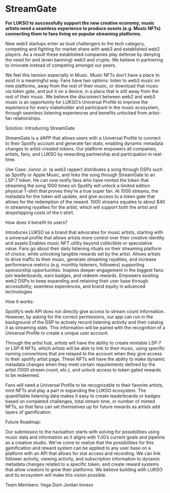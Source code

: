 # StreamGate

**For LUKSO to successfully support the new creative economy, music artists need a seamless experience to produce assets (e.g. Music NFTs) connecting them to fans living on popular streaming platforms.**

New web3 startups enter as loud challengers to the tech category, competing and fighting for market share with web3 and established web2 players. As a result these established companies play defense by denying the need for and (even banning) web3 and crypto. We believe in partnering to innovate instead of competing amongst our peers.

We feel this tension especially in Music. Music NFTs don’t have a place to exist in a meaningful way. Fans have two options: 
listen to web3 music on new platforms, away from the rest of their music, or 
download that music via token gate, and put it on a device, in a place that is still away from the rest of their music. 
We believe the disconnect between web2 and web3 music is an opportunity for LUKSO’s Universal Profile to improve the experience for every stakeholder and participant in the music ecosystem, through seamless listening experiences and benefits unlocked from artist-fan relationships.

Solution: Introducing StreamGate 

StreamGate is a dAPP that allows users with a Universal Profile to connect to their Spotify account and generate fan stats, enabling dynamic metadata changes to artist-created tokens. Our platform empowers all companies, artists, fans, and LUKSO by rewarding partnership and participation in real-time.

Use Case: Junior Jr. (a web3 rapper) distributes a song through DSPs such as Spotify or Apple Music, and links the song through StreamGate to an LSP-7 token. He can now notify fans who have minted the token that streaming the song 1000 times on Spotify will unlock a limited edition physical T-shirt that proves they’re a true super fan. At 1000 streams, the metadata for the token will update, and give access to a token gate that allows for the redemption of the reward. 1000 streams equates to about $40 in streaming royalties for the artist, which will support both the artist and dropshipping costs of the t-shirt. 

How does it benefit its users? 

Introduces LUKSO as a brand that advocates for music artists, starting with a universal profile that allows artists more control over their creative identity and assets
Enables music NFT utility beyond collectible or speculative value. Fans go about their daily listening rituals on their streaming platform of choice, while unlocking tangible rewards set by the artist.
Allows artists to drive traffic to their music, generate streaming royalties, and increase performance metrics (e.g. monthly listeners, followers) supporting sponsorship opportunities. 
Inspires deeper engagement in the biggest fans: join leaderboards, earn badges, and redeem rewards.
Empowers existing web2 DSPs to keep expanding and retaining their user base through accessibility, seamless experiences, and brand equity in advanced technologies


How it works:

Spotify’s web API does not directly give access to stream count information. However, by asking for the correct permissions, our app can run in the background of the DSP to actively record listening activity and then catalog it as streaming stats. This information will be paired with the recognition of a Universal Profile to create a unique user account.

Through the artist hub, artists will have the ability to create mintable LSP-7 or LSP-8 NFTs, which artists will be able to link to their music, using specific naming conventions that are relayed to the account when they give access to their spotify artist page. These NFTs will have the ability to make dynamic metadata changes when they meet certain requirements defined by the artist (1000 stream count, etc.), and unlock access to token gated rewards to be redeemed. 

Fans will need a Universal Profile to be recognizable to their favorite artists, mint NFTs and play a part in expanding the LUKSO ecosystem. The quantifiable listening data makes it easy to create leaderboards or badges based on completed challenges, total stream time, or number of minted NFTs, so that fans can set themselves up for future rewards as artists add layers of gamification. 

Future Roadmap:

Our submission to the hackathon starts with solving for possibilities using music data and information as it aligns with YJG’s current goals and pipeline as a creative studio. We’ve come to realize that the possibilities for this gamification and reward system can be applied to any user base on a platform with an API that allows for stat access and recording. We can link follower activity, viewing activity, and subscription information to dynamic metadata changes related to a specific token, and create reward systems that allow creators to grow their platforms. We believe building with LUKSO and its ecosystem will make this vision possible. 

Team Members:
Vega
Dom Jordan
Imrexx
